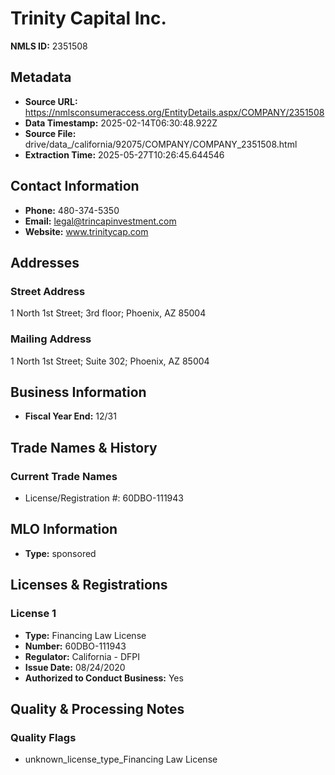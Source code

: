 # Trinity Capital Inc.

**NMLS ID:** 2351508

## Metadata
- **Source URL:** https://nmlsconsumeraccess.org/EntityDetails.aspx/COMPANY/2351508
- **Data Timestamp:** 2025-02-14T06:30:48.922Z
- **Source File:** drive/data_/california/92075/COMPANY/COMPANY_2351508.html
- **Extraction Time:** 2025-05-27T10:26:45.644546

## Contact Information
- **Phone:** 480-374-5350
- **Email:** legal@trincapinvestment.com
- **Website:** www.trinitycap.com

## Addresses
### Street Address
1 North 1st Street; 3rd floor; Phoenix, AZ 85004

### Mailing Address
1 North 1st Street; Suite 302; Phoenix, AZ 85004

## Business Information
- **Fiscal Year End:** 12/31

## Trade Names & History
### Current Trade Names
- License/Registration #: 60DBO-111943

## MLO Information
- **Type:** sponsored

## Licenses & Registrations

### License 1
- **Type:** Financing Law License
- **Number:** 60DBO-111943
- **Regulator:** California - DFPI
- **Issue Date:** 08/24/2020
- **Authorized to Conduct Business:** Yes

## Quality & Processing Notes
### Quality Flags
- unknown_license_type_Financing Law License
